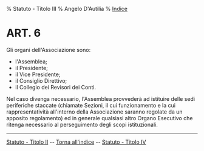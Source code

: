 % Statuto - Titolo III
% Angelo D'Autilia
% [Indice](00-Indice.html)

# ART. 6

Gli organi dell'Associazione sono:

  * l'Assemblea;
  * il Presidente;
  * il Vice Presidente;
  * il Consiglio Direttivo;
  * il Collegio dei Revisori dei Conti.

Nel caso divenga necessario, l'Assemblea provvederà ad istituire delle sedi periferiche
staccate (chiamate Sezioni, il cui funzionamento e la cui rappresentatività all'interno della
Associazione saranno regolate da un apposito regolamento) ed in generale qualsiasi altro
Organo Esecutivo che ritenga necessario al perseguimento degli scopi istituzionali.

---

[<i class="fa fa-arrow-left"></i> Statuto - Titolo II](Statuto-Titolo-II.html) -- [Torna all'indice](Statuto.html) -- [Statuto - Titolo IV <i class="fa fa-arrow-right"></i>](Statuto-Titolo-IV.html)
